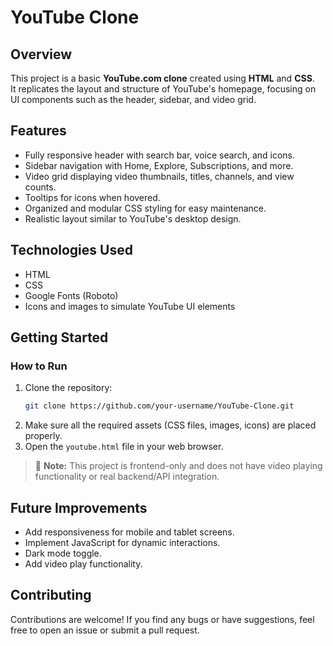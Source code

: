 # YouTube Clone

## Overview
This project is a basic **YouTube.com clone** created using **HTML** and **CSS**.  
It replicates the layout and structure of YouTube's homepage, focusing on UI components such as the header, sidebar, and video grid.

## Features
- Fully responsive header with search bar, voice search, and icons.
- Sidebar navigation with Home, Explore, Subscriptions, and more.
- Video grid displaying video thumbnails, titles, channels, and view counts.
- Tooltips for icons when hovered.
- Organized and modular CSS styling for easy maintenance.
- Realistic layout similar to YouTube's desktop design.

## Technologies Used
- HTML
- CSS
- Google Fonts (Roboto)
- Icons and images to simulate YouTube UI elements

## Getting Started

### How to Run
1. Clone the repository:
    ```bash
    git clone https://github.com/your-username/YouTube-Clone.git
    ```
2. Make sure all the required assets (CSS files, images, icons) are placed properly.
3. Open the `youtube.html` file in your web browser.

> 📢 **Note:** This project is frontend-only and does not have video playing functionality or real backend/API integration.


## Future Improvements
- Add responsiveness for mobile and tablet screens.
- Implement JavaScript for dynamic interactions.
- Dark mode toggle.
- Add video play functionality.

## Contributing
Contributions are welcome! If you find any bugs or have suggestions, feel free to open an issue or submit a pull request.
